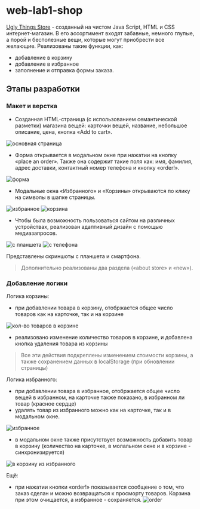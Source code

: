 # web-lab1-shop

[Ugly Things Store](https://aleksashako.github.io/web-lab1-shop/) - созданный на чистом Java Script, HTML и CSS интернет-магазин. В его ассортимент входят забавные, немного глупые, а порой и бесполезные вещи, которые могут приобрести все желающие. 
Реализованы такие функции, как:
- добавление в корзину
- добавление в избранное
- заполнение и отправка формы заказа.

## Этапы разработки
### Макет и верстка

* Созданная HTML-страница (с использованием семантической разметки) магазина вещей: карточки вещей, название, небольшое описание, цена, кнопка «Add to cart».
  
![основная страница](img-for-readme/main-page.png)

* Форма открывается в модальном окне при нажатии на кнопку «place an order». Также она содержит такие поля как: имя, фамилия, адрес доставки, контактный номер телефона и кнопку «order!».

![форма](img-for-readme/form.png)

* Модальные окна «Избранного» и «Корзины» открываются по клику на символы в шапке страницы.

![избранное](img-for-readme/fav-modal.png)
![корзина](img-for-readme/cart-modal.png)

* Чтобы была возможность пользоваться сайтом на различных устройствах, реализован адаптивный дизайн с помощью медиазапросов.

![с планшета](img-for-readme/tablet.jpg)
![с телефона](img-for-readme/phone.jpg)

Представлены скриншоты с планшета и смартфона.


> Дополнительно реализованы два раздела («about store» и «new»).


### Добавление логики

Логика корзины:
- при добавлении товара в корзину, отобржается общее число товаров как на карточке, так и на корзине

![кол-во товаров в корзине](img-for-readme/logic-cart.png)

- реализовано изменение количество товаров в корзине, и добавлена кнопка удаления товара из корзины

> Все эти действия подкреплены изменением стоимости корзины, а также сохранением данных в localStorage (при обновлении страницы)

Логика избранного:

- при добавлении товара в избранное, отобржается общее число вещей в избранном, на карточке также показано, в избранном ли товар (красное сердце)
- удалять товар из избранного можно как на карточке, так и в модальном окне.

![избранное](img-for-readme/in-favs.png)

- в модальном окне также присутствует возможность добавить товар в корзину (количество на карточке, в молальном окне и в корзине - синхронизируется)

![в корзину из избранного](img-for-readme/from-fav-to-cart.png)

Ещё:
- при нажатии кнопки «order!» показывается сообщение о том, что заказ сделан и можно возвращаться к просморту товаров. Корзина при этом очищается, а избранное - сохраняется.
![order](img-for-readme/message-after-order.png)


